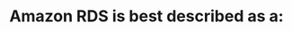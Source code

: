 ---
layout: answer
title: "Amazon RDS is best described as a:"
blurb: "Amazon RDS is a standard, old-school, relational database with tables, columns and fields. Each of the other three options listed are types of NoSQL dat"
quid: 21
---